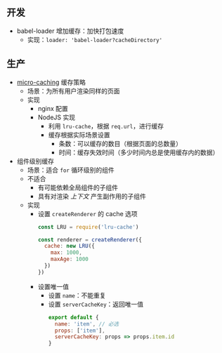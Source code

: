 ## 开发
- babel-loader 增加缓存：加快打包速度
  - 实现：`loader: 'babel-loader?cacheDirectory'`
## 生产
- [micro-caching](https://www.nginx.com/blog/benefits-of-microcaching-nginx/) 缓存策略
  - 场景：为所有用户渲染同样的页面
  - 实现
    - nginx 配置
    - NodeJS 实现
      - 利用 `lru-cache`，根据 `req.url`，进行缓存
      - 缓存根据实际场景设置
        - 条数：可以缓存的数目（根据页面的总数量）
        - 时间：缓存失效时间（多少时间内总是使用缓存内的数据）
- 组件级别缓存
  - 场景：适合 `for` 循环级别的组件
  - 不适合
    - 有可能依赖全局组件的子组件
    - 具有对渲染 *上下文* 产生副作用的子组件
  - 实现
    - 设置 `createRenderer` 的 cache 选项
      ```javascript
      const LRU = require('lru-cache')

      const renderer = createRenderer({
        cache: new LRU({
          max: 1000,
          maxAge: 1000
        })
      })
      ```
    - 设置唯一值
      - 设置 `name`：不能重复
      - 设置 `serverCacheKey`：返回唯一值
        ```javascript
        export default {
          name: 'item', // 必选
          props: ['item'],
          serverCacheKey: props => props.item.id
        }
        ```

